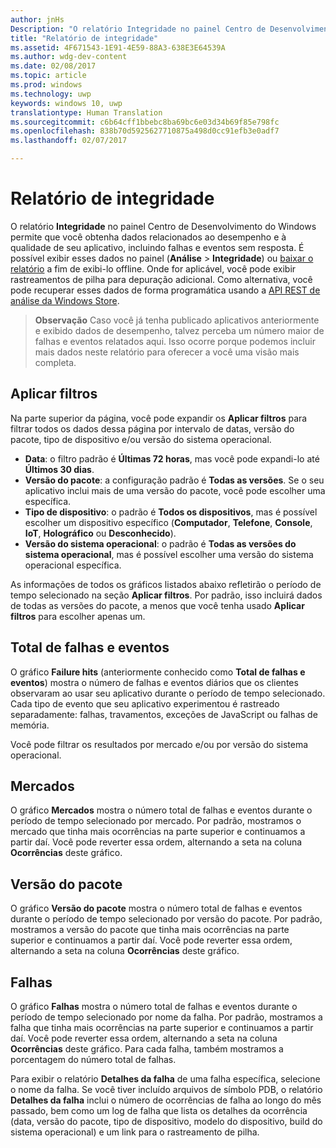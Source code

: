 ```yaml
---
author: jnHs
Description: "O relatório Integridade no painel Centro de Desenvolvimento do Windows permite que você obtenha dados relacionados ao desempenho e à qualidade de seu aplicativo, incluindo falhas e eventos sem resposta."
title: "Relatório de integridade"
ms.assetid: 4F671543-1E91-4E59-88A3-638E3E64539A
ms.author: wdg-dev-content
ms.date: 02/08/2017
ms.topic: article
ms.prod: windows
ms.technology: uwp
keywords: windows 10, uwp
translationtype: Human Translation
ms.sourcegitcommit: c6b64cff1bbebc8ba69bc6e03d34b69f85e798fc
ms.openlocfilehash: 838b70d5925627710875a498d0cc91efb3e0adf7
ms.lasthandoff: 02/07/2017

---
```


# <a name="health-report"></a>Relatório de integridade


O relatório **Integridade** no painel Centro de Desenvolvimento do Windows permite que você obtenha dados relacionados ao desempenho e à qualidade de seu aplicativo, incluindo falhas e eventos sem resposta. É possível exibir esses dados no painel (**Análise** > **Integridade**) ou [baixar o relatório](download-analytic-reports.md) a fim de exibi-lo offline. Onde for aplicável, você pode exibir rastreamentos de pilha para depuração adicional. Como alternativa, você pode recuperar esses dados de forma programática usando a [API REST de análise da Windows Store](../monetize/access-analytics-data-using-windows-store-services.md).


> **Observação**  Caso você já tenha publicado aplicativos anteriormente e exibido dados de desempenho, talvez perceba um número maior de falhas e eventos relatados aqui. Isso ocorre porque podemos incluir mais dados neste relatório para oferecer a você uma visão mais completa.

## <a name="apply-filters"></a>Aplicar filtros


Na parte superior da página, você pode expandir os **Aplicar filtros** para filtrar todos os dados dessa página por intervalo de datas, versão do pacote, tipo de dispositivo e/ou versão do sistema operacional.

-   **Data**: o filtro padrão é **Últimas 72 horas**, mas você pode expandi-lo até **Últimos 30 dias**.
-   **Versão do pacote**: a configuração padrão é **Todas as versões**. Se o seu aplicativo inclui mais de uma versão do pacote, você pode escolher uma específica.
-   **Tipo de dispositivo**: o padrão é **Todos os dispositivos**, mas é possível escolher um dispositivo específico (**Computador**, **Telefone**, **Console**, **IoT**, **Holográfico** ou **Desconhecido**).
-   **Versão do sistema operacional**: o padrão é **Todas as versões do sistema operacional**, mas é possível escolher uma versão do sistema operacional específica.

As informações de todos os gráficos listados abaixo refletirão o período de tempo selecionado na seção **Aplicar filtros**. Por padrão, isso incluirá dados de todas as versões do pacote, a menos que você tenha usado **Aplicar filtros** para escolher apenas um.

## <a name="total-crashes-and-events"></a>Total de falhas e eventos


O gráfico **Failure hits** (anteriormente conhecido como **Total de falhas e eventos**) mostra o número de falhas e eventos diários que os clientes observaram ao usar seu aplicativo durante o período de tempo selecionado. Cada tipo de evento que seu aplicativo experimentou é rastreado separadamente: falhas, travamentos, exceções de JavaScript ou falhas de memória.

Você pode filtrar os resultados por mercado e/ou por versão do sistema operacional.

## <a name="markets"></a>Mercados


O gráfico **Mercados** mostra o número total de falhas e eventos durante o período de tempo selecionado por mercado. Por padrão, mostramos o mercado que tinha mais ocorrências na parte superior e continuamos a partir daí. Você pode reverter essa ordem, alternando a seta na coluna **Ocorrências** deste gráfico.

## <a name="package-version"></a>Versão do pacote


O gráfico **Versão do pacote** mostra o número total de falhas e eventos durante o período de tempo selecionado por versão do pacote. Por padrão, mostramos a versão do pacote que tinha mais ocorrências na parte superior e continuamos a partir daí. Você pode reverter essa ordem, alternando a seta na coluna **Ocorrências** deste gráfico.

## <a name="failures"></a>Falhas


O gráfico **Falhas** mostra o número total de falhas e eventos durante o período de tempo selecionado por nome da falha. Por padrão, mostramos a falha que tinha mais ocorrências na parte superior e continuamos a partir daí. Você pode reverter essa ordem, alternando a seta na coluna **Ocorrências** deste gráfico. Para cada falha, também mostramos a porcentagem do número total de falhas.

Para exibir o relatório **Detalhes da falha** de uma falha específica, selecione o nome da falha. Se você tiver incluído arquivos de símbolo PDB, o relatório **Detalhes da falha** inclui o número de ocorrências de falha ao longo do mês passado, bem como um log de falha que lista os detalhes da ocorrência (data, versão do pacote, tipo de dispositivo, modelo do dispositivo, build do sistema operacional) e um link para o rastreamento de pilha.

 

 

